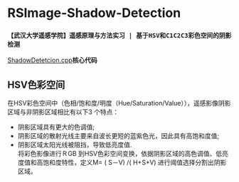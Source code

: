 # RSImage-Shadow-Detection
### `【武汉大学遥感学院】遥感原理与方法实习 | 基于HSV和C1C2C3彩色空间的阴影检测`
[ShadowDetetcion.cpp](./ShadowDetetcion.cpp)**核心代码**

## HSV色彩空间
在HSV彩色空间中（色相/饱和度/明度（Hue/Saturation/Value）），遥感影像阴影区域与非阴影区域相比有以下3 个特点：
- 阴影区域具有更大的色调值;
- 阴影区域的散射光线主要来自波长更短的蓝紫色光，因此具有高饱和度值;
- 阴影区域太阳光线被阻挡，导致低亮度值.   
    将彩色影像进行ＲGB 到HSV色彩空间变换，依据阴影区域的高色调值、低亮度值和高饱和度特性，定义M= ( S－V) /( H+S+V) 进行阈值选择分割出阴影区域。
